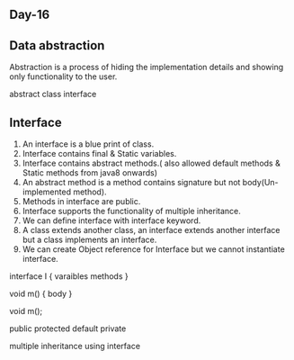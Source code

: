 Day-16
-------
Data abstraction
--------------
Abstraction is a process of hiding the implementation details and showing only functionality to the user.

abstract class
interface

Interface
-----
1) An interface is a blue print of class.
2) Interface contains final & Static variables.
3) Interface contains abstract methods.( also allowed default methods & Static methods from java8 onwards)
4) An abstract method is a method contains signature but not body(Un-implemented method).
5) Methods in interface are public.
6) Interface supports the functionality of multiple inheritance.
7) We can define interface with interface keyword.
8) A class extends another class, an interface extends another interface but a class implements an interface.
9) We can create Object reference for Interface but we cannot instantiate interface.


interface I
{
varaibles
methods
}


void m()
{
body
}

void m();



public
protected
default
private



multiple inheritance using interface